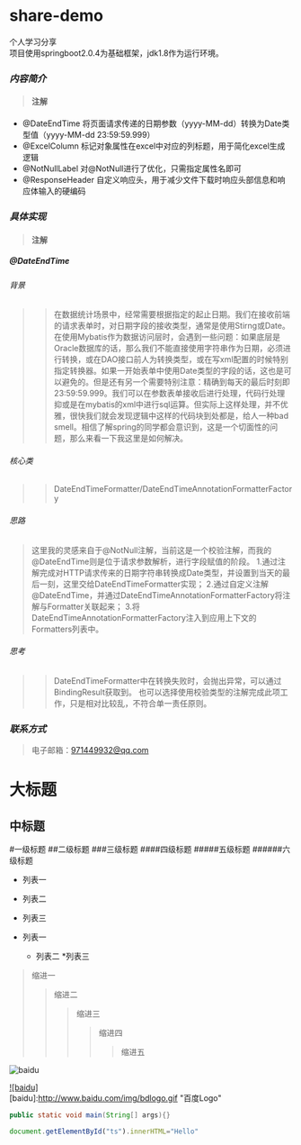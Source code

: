 share-demo
====
个人学习分享<br>
项目使用springboot2.0.4为基础框架，jdk1.8作为运行环境。
### *内容简介*
>#### 注解
* @DateEndTime 将页面请求传递的日期参数（yyyy-MM-dd）转换为Date类型值（yyyy-MM-dd 23:59:59.999）
* @ExcelColumn 标记对象属性在excel中对应的列标题，用于简化excel生成逻辑
* @NotNullLabel 对@NotNull进行了优化，只需指定属性名即可
* @ResponseHeader 自定义响应头，用于减少文件下载时响应头部信息和响应体输入的硬编码

### *具体实现*
>#### 注解
##### @DateEndTime
###### 背景
>>在数据统计场景中，经常需要根据指定的起止日期。我们在接收前端的请求表单时，对日期字段的接收类型，通常是使用Stirng或Date。在使用Mybatis作为数据访问层时，会遇到一些问题：如果底层是Oracle数据库的话，那么我们不能直接使用字符串作为日期，必须进行转换，或在DAO接口前人为转换类型，或在写xml配置的时候特别指定转换器。如果一开始表单中使用Date类型的字段的话，这也是可以避免的。但是还有另一个需要特别注意：精确到每天的最后时刻即23:59:59.999。我们可以在参数表单接收后进行处理，代码行处理抑或是在mybatis的xml中进行sql运算。但实际上这样处理，并不优雅，很快我们就会发现逻辑中这样的代码块到处都是，给人一种bad smell。相信了解spring的同学都会意识到，这是一个切面性的问题，那么来看一下我这里是如何解决。
###### 核心类
>>DateEndTimeFormatter/DateEndTimeAnnotationFormatterFactory
###### 思路
>这里我的灵感来自于@NotNull注解，当前这是一个校验注解，而我的@DateEndTime则是位于请求参数解析，进行字段赋值的阶段。
1.通过注解完成对HTTP请求传来的日期字符串转换成Date类型，并设置到当天的最后一刻，这里交给DateEndTimeFormatter实现；
2.通过自定义注解@DateEndTime，并通过DateEndTimeAnnotationFormatterFactory将注解与Formatter关联起来；
3.将DateEndTimeAnnotationFormatterFactory注入到应用上下文的Formatters列表中。
###### 思考
>>DateEndTimeFormatter中在转换失败时，会抛出异常，可以通过BindingResult获取到。
也可以选择使用校验类型的注解完成此项工作，只是相对比较乱，不符合单一责任原则。

### *联系方式*
>电子邮箱：<971449932@qq.com>


大标题
====

中标题
-------

#一级标题
##二级标题
###三级标题
####四级标题
#####五级标题
######六级标题

* 列表一
* 列表二
* 列表三

* 列表一
    * 列表二
        *列表三
        
>缩进一
>>缩进二
>>>缩进三
>>>>缩进四
>>>>>缩进五

![baidu](http://www.baidu.com/img/bdlogo.gif "百度logo")

[![baidu]](http://baidu.com)  
[baidu]:http://www.baidu.com/img/bdlogo.gif "百度Logo"  

```Java
public static void main(String[] args){}
```

```javascript
document.getElementById("ts").innerHTML="Hello"
```




        
